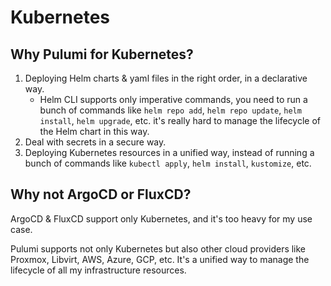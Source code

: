# Kubernetes


## Why Pulumi for Kubernetes?

1. Deploying Helm charts & yaml files in the right order, in a declarative way.
   - Helm CLI supports only imperative commands, you need to run a bunch of commands like `helm repo add`, `helm repo update`, `helm install`, `helm upgrade`, etc.
     it's really hard to manage the lifecycle of the Helm chart in this way.
1. Deal with secrets in a secure way.
1. Deploying Kubernetes resources in a unified way, instead of running a bunch of commands like `kubectl apply`, `helm install`, `kustomize`, etc.

## Why not ArgoCD or FluxCD?

ArgoCD & FluxCD support only Kubernetes, and it's too heavy for my use case.

Pulumi supports not only Kubernetes but also other cloud providers like Proxmox, Libvirt, AWS, Azure, GCP, etc.
It's a unified way to manage the lifecycle of all my infrastructure resources.

